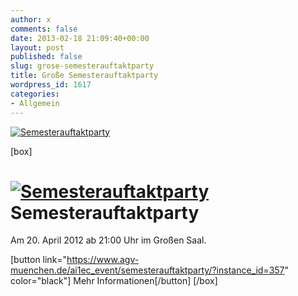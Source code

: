 ```yaml
---
author: x
comments: false
date: 2013-02-18 21:09:40+00:00
layout: post
published: false
slug: grose-semesterauftaktparty
title: Große Semesterauftaktparty
wordpress_id: 1617
categories:
- Allgemein
---
```


[![Semesterauftaktparty](https://www.agv-muenchen.de/wp-content/uploads/2013/02/Semesterauftaktparty-SS-2013.jpg)](https://www.agv-muenchen.de/ai1ec_event/semesterauftaktparty/?instance_id=357)

[box]

# [![Semesterauftaktparty](https://www.agv-muenchen.de/wp-content/uploads/2013/02/Semesterauftaktparty-SS-2013.jpg)](https://www.agv-muenchen.de/ai1ec_event/semesterauftaktparty/?instance_id=357)Semesterauftaktparty

Am 20. April 2012 ab 21:00 Uhr im Großen Saal.

[button link="https://www.agv-muenchen.de/ai1ec_event/semesterauftaktparty/?instance_id=357" color="black"] Mehr Informationen[/button]
[/box]
